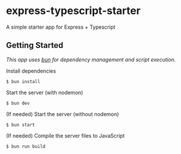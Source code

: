 # express-typescript-starter

A simple starter app for Express + Typescript

## Getting Started

_This app uses [bun](https://bun.sh/) for dependency management and script execution._

Install dependencies

```
$ bun install
```

Start the server (with nodemon)

```
$ bun dev
```

(If needed) Start the server (without nodemon)

```
$ bun start
```

(If needed) Compile the server files to JavaScript

```
$ bun run build
```
